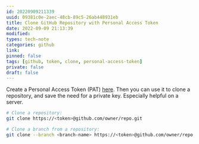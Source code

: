 ```yaml
---
id: 20220909211339
uuid: 09381c0e-2aec-48cb-89c5-26ab448931eb
title: Clone GitHub Repository with Personal Access Token
date: 2022-09-09 21:13:39
modified: 
types: tech-note
categories: github
link: 
pinned: false
tags: [github, token, clone, personal-access-token]
private: false
draft: false
---
```


Create a Personal Access Token (PAT) [here](https://github.com/settings/tokens/new). Then you can use it to clone a repository, and save the need for a private key. Especially helpful on a server.

```sh
# Clone a repository:
git clone https://<token>@github.com/owner/repo.git

# Clone a branch from a repository:
git clone --branch <branch-name> https://<token>@github.com/owner/repo.git
```
